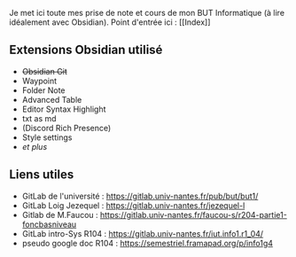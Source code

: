 Je met ici toute mes prise de note et cours de mon BUT Informatique (à lire idéalement avec Obsidian).
Point d'entrée ici : [[Index]]
## Extensions Obsidian utilisé
- ~~Obsidian Git~~
- Waypoint
- Folder Note
- Advanced Table
- Editor Syntax Highlight
- txt as md
- (Discord Rich Presence)
- Style settings
- *et plus*
## Liens utiles
- GitLab de l'université : https://gitlab.univ-nantes.fr/pub/but/but1/
- GitLab Loig Jezequel : https://gitlab.univ-nantes.fr/jezequel-l
- Gitlab de M.Faucou : https://gitlab.univ-nantes.fr/faucou-s/r204-partie1-foncbasniveau
- GitLab intro-Sys R104 : https://gitlab.univ-nantes.fr/iut.info1.r1_04/
- pseudo google doc R104 : https://semestriel.framapad.org/p/info1g4
